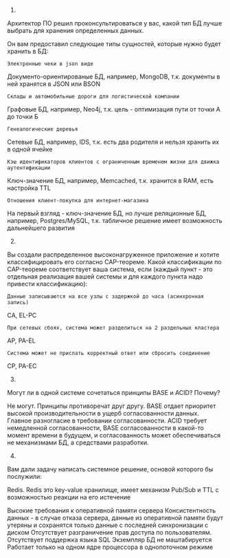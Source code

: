 1.

Архитектор ПО решил проконсультироваться у вас, какой тип БД лучше выбрать для хранения определенных данных.

Он вам предоставил следующие типы сущностей, которые нужно будет хранить в БД:


    Электронные чеки в json виде

Документо-ориентированые БД, например, MongoDB, т.к. документы в ней хранятся в JSON или BSON



    Склады и автомобильные дороги для логистической компании

Графовые БД, например, Neo4j, т.к. цель - оптимизация пути от точки А до точки Б



    Генеалогические деревья

Сетевые БД, например, IDS, т.к. есть два родителя и нельзя хранить их в одной ячейке



    Кэш идентификаторов клиентов с ограниченным временем жизни для движка аутентификации

Ключ-значение БД, например, Memcached, т.к. хранится в RAM, есть настройка TTL



    Отношения клиент-покупка для интернет-магазина

На первый взгляд - ключ-значение БД, но лучше реляционные БД, например, Postgres/MySQL, т.к. табличное решение имеет
возможность дальнейшего развития


2.
Вы создали распределенное высоконагруженное приложение и хотите классифицировать его согласно CAP-теореме. Какой классификации по CAP-теореме соответствует ваша система, если (каждый пункт - это отдельная реализация вашей системы и для каждого пункта надо привести классификацию):



    Данные записываются на все узлы с задержкой до часа (асинхронная запись)

CA, EL-PC



    При сетевых сбоях, система может разделиться на 2 раздельных кластера

AP, PA-EL



    Система может не прислать корректный ответ или сбросить соединение

CP, PA-EC



3.
Могут ли в одной системе сочетаться принципы BASE и ACID? Почему?

Не могут. Принципы противоречат друг другу. BASE отдает приоритет высокой производительности в ущерб согласованности данных.
Главное разногласие в требовании согласованности.
ACID требует немедленной согласованности, BASE согласованности в какой-то момент времени в будущем, и согласованность
может обеспечиваться не механизмами БД, а средствами разработки.

4.

Вам дали задачу написать системное решение, основой которого бы послужили:

Redis. Redis это key-value хранилище, имеет механизм Pub/Sub и TTL с возможностью реакции на его истечение

Высокие требования к оперативной памяти сервера
Консистентность данных - в случае отказа сервера, данные из оперативной памяти будут утеряны и сохранятся только данные с последней синхронизации с диском
Отсутствует разграничение прав доступа по пользователям.
Отсутствует поддержка языка SQL
Экземпляр БД не маштабируется
Работает только на одном ядре процессора в однопоточном режиме
